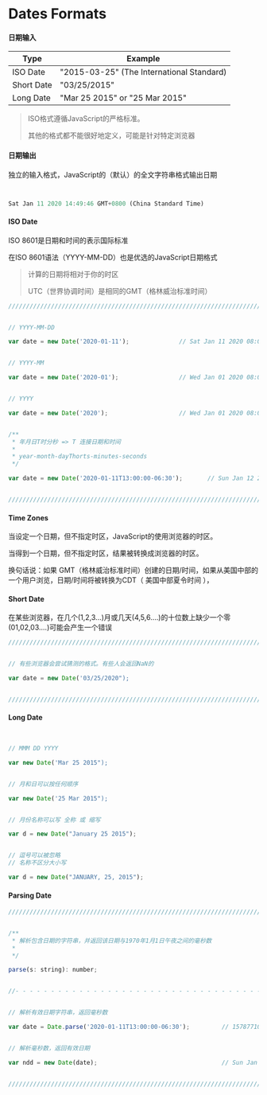 # Dates Formats


#### 日期输入

<!-- Date format -->

| Type | Example | 
| ---------------- | ----------------- |
| ISO Date   |	"2015-03-25" (The International Standard) |
| Short Date |	"03/25/2015" |
| Long Date  |	"Mar 25 2015" or "25 Mar 2015" |


> ISO格式遵循JavaScript的严格标准。
> 
> 其他的格式都不能很好地定义，可能是针对特定浏览器


#### 日期输出

独立的输入格式，JavaScript的（默认）的全文字符串格式输出日期

``` javascript


Sat Jan 11 2020 14:49:46 GMT+0800 (China Standard Time)


```


#### ISO Date

ISO 8601是日期和时间的表示国际标准

在ISO 8601语法（YYYY-MM-DD）也是优选的JavaScript日期格式

> 计算的日期将相对于你的时区
> 
> UTC（世界协调时间）是相同的GMT（格林威治标准时间）

``` javascript
///////////////////////////////////////////////////////////////////////////////////////////////////////////////////////


// YYYY-MM-DD

var date = new Date('2020-01-11');              // Sat Jan 11 2020 08:00:00 GMT+0800 (China Standard Time)


// YYYY-MM

var date = new Date('2020-01');                 // Wed Jan 01 2020 08:00:00 GMT+0800 (China Standard Time)


// YYYY

var date = new Date('2020');                    // Wed Jan 01 2020 08:00:00 GMT+0800 (China Standard Time)


/**
 * 年月日T时分秒 => T 连接日期和时间
 * 
 * year-month-dayThorts-minutes-seconds
 */

var date = new Date('2020-01-11T13:00:00-06:30');       // Sun Jan 12 2020 03:30:00 GMT+0800 (China Standard Time)


///////////////////////////////////////////////////////////////////////////////////////////////////////////////////////
```

#### Time Zones

当设定一个日期，但不指定时区，JavaScript的使用浏览器的时区。

当得到一个日期，但不指定时区，结果被转换成浏览器的时区。

换句话说：如果 GMT（格林威治标准时间）创建的日期/时间，如果从美国中部的一个用户浏览，日期/时间将被转换为CDT（ 美国中部夏令时间 ），


#### Short Date

在某些浏览器，在几个(1,2,3...)月或几天(4,5,6....)的十位数上缺少一个零(01,02,03....)可能会产生一个错误

``` javascript
///////////////////////////////////////////////////////////////////////////////////////////////////////////////////////


// 有些浏览器会尝试猜测的格式。有些人会返回NaN的

var date = new Date('03/25/2020");


///////////////////////////////////////////////////////////////////////////////////////////////////////////////////////
```


#### Long Date

``` javascript


// MMM DD YYYY

var new Date('Mar 25 2015");


// 月和日可以按任何顺序

var new Date('25 Mar 2015");


// 月份名称可以写 全称 或 缩写

var d = new Date("January 25 2015");


// 逗号可以被忽略
// 名称不区分大小写

var d = new Date("JANUARY, 25, 2015");


```

#### Parsing Date

``` javascript
///////////////////////////////////////////////////////////////////////////////////////////////////////////////////////


/**
 * 解析包含日期的字符串，并返回该日期与1970年1月1日午夜之间的毫秒数
 * 
 */

parse(s: string): number;


//- - - - - - - - - - - - - - - - - - - - - - - - - - - - - - - - - - - - - - - - - - - - - - - - - - - - - - - - - -//


// 解析有效日期字符串，返回毫秒数

var date = Date.parse('2020-01-11T13:00:00-06:30');         // 1578771000000


// 解析毫秒数，返回有效日期

var ndd = new Date(date);                                   // Sun Jan 12 2020 03:30:00 GMT+0800 (China Standard Time)


///////////////////////////////////////////////////////////////////////////////////////////////////////////////////////
```






















